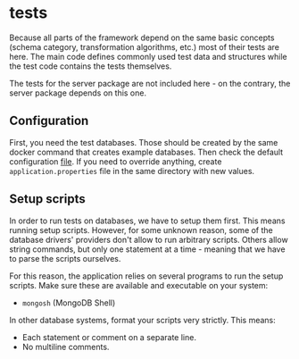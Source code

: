 # tests

Because all parts of the framework depend on the same basic concepts (schema category, transformation algorithms, etc.) most of their tests are here. The main code defines commonly used test data and structures while the test code contains the tests themselves.

The tests for the server package are not included here - on the contrary, the server package depends on this one.

## Configuration

First, you need the test databases. Those should be created by the same docker command that creates example databases. Then check the default configuration [file](./src/test/resources/default.properties). If you need to override anything, create `application.properties` file in the same directory with new values.

## Setup scripts

In order to run tests on databases, we have to setup them first. This means running setup scripts. However, for some unknown reason, some of the database drivers' providers don't allow to run arbitrary scripts. Others allow string commands, but only one statement at a time - meaning that we have to parse the scripts ourselves.

For this reason, the application relies on several programs to run the setup scripts. Make sure these are available and executable on your system:
- `mongosh` (MongoDB Shell)

In other database systems, format your scripts very strictly. This means:
- Each statement or comment on a separate line.
- No multiline comments.
